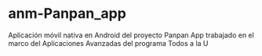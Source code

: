 # anm-Panpan_app
Aplicación móvil nativa en Android del proyecto Panpan App trabajado en el marco del Aplicaciones Avanzadas del programa Todos a la U
